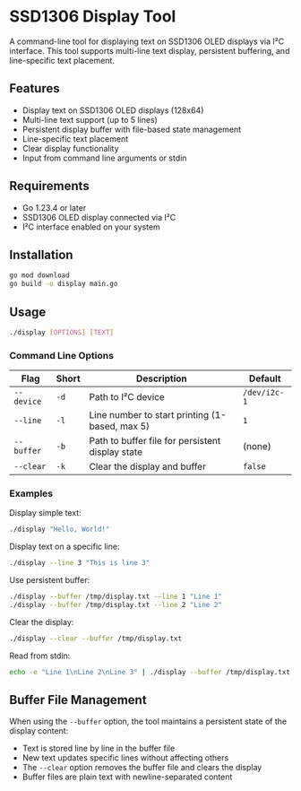# SSD1306 Display Tool

A command-line tool for displaying text on SSD1306 OLED displays via I²C interface. This tool supports multi-line text display, persistent buffering, and line-specific text placement.

## Features

- Display text on SSD1306 OLED displays (128x64)
- Multi-line text support (up to 5 lines)
- Persistent display buffer with file-based state management
- Line-specific text placement
- Clear display functionality
- Input from command line arguments or stdin

## Requirements

- Go 1.23.4 or later
- SSD1306 OLED display connected via I²C
- I²C interface enabled on your system

## Installation

```bash
go mod download
go build -o display main.go
```

## Usage

```bash
./display [OPTIONS] [TEXT]
```

### Command Line Options

| Flag | Short | Description | Default |
|------|-------|-------------|---------|
| `--device` | `-d` | Path to I²C device | `/dev/i2c-1` |
| `--line` | `-l` | Line number to start printing (1-based, max 5) | `1` |
| `--buffer` | `-b` | Path to buffer file for persistent display state | (none) |
| `--clear` | `-k` | Clear the display and buffer | `false` |

### Examples

Display simple text:
```bash
./display "Hello, World!"
```

Display text on a specific line:
```bash
./display --line 3 "This is line 3"
```

Use persistent buffer:
```bash
./display --buffer /tmp/display.txt --line 1 "Line 1"
./display --buffer /tmp/display.txt --line 2 "Line 2"
```

Clear the display:
```bash
./display --clear --buffer /tmp/display.txt
```

Read from stdin:
```bash
echo -e "Line 1\nLine 2\nLine 3" | ./display --buffer /tmp/display.txt
```

## Buffer File Management

When using the `--buffer` option, the tool maintains a persistent state of the display content:

- Text is stored line by line in the buffer file
- New text updates specific lines without affecting others
- The `--clear` option removes the buffer file and clears the display
- Buffer files are plain text with newline-separated content
